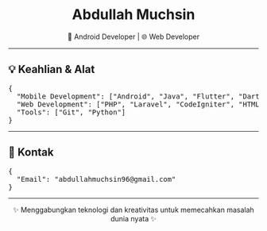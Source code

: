<!-- Header -->
<div align="center">
  <h1>Abdullah Muchsin</h1>
  <p>📱 Android Developer | 🌐 Web Developer</p>
</div>

---

## 💡 **Keahlian & Alat**
<pre>
{
  "Mobile Development": ["Android", "Java", "Flutter", "Dart"],
  "Web Development": ["PHP", "Laravel", "CodeIgniter", "HTML5", "CSS3", "JavaScript", "Tailwind CSS", "Bootstrap"],
  "Tools": ["Git", "Python"]
}
</pre>

---

## 📧 **Kontak**
<pre>
{
  "Email": "abdullahmuchsin96@gmail.com"
}
</pre>

---

<footer>
  <div align="center">
    <p>✨ Menggabungkan teknologi dan kreativitas untuk memecahkan masalah dunia nyata ✨</p>
  </div>
</footer>
